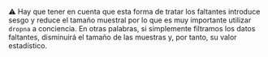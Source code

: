 ⚠ Hay que tener en cuenta que esta forma de tratar los faltantes introduce sesgo y reduce el tamaño muestral por lo que es muy importante utilizar `dropna` a conciencia.   En otras palabras, si simplemente filtramos los datos faltantes, disminuirá el tamaño de las muestras y, por tanto, su valor estadístico. 
